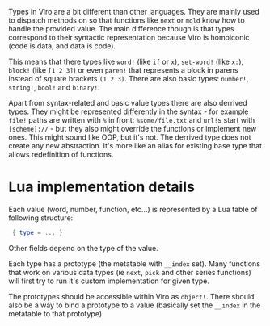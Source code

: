 
Types in Viro are a bit different than other languages. They are mainly used to dispatch methods on so that functions
like `next` or `mold` know how to handle the provided value. The main difference though is that types correspond to their syntactic representation because Viro is homoiconic (code is data, and data is code).

This means that there types like `word!` (like `if` or `x`), `set-word!` (like `x:`), `block!` (like `[1 2 3]`) or even `paren!` that represents a block in parens instead of square brackets `(1 2 3)`. There are also basic types: `number!`, `string!`, `bool!` and `binary!`.

Apart from syntax-related and basic value types there are also derrived types. They might be represented differently in the syntax - for example `file!` paths are written with `%` in front: `%some/file.txt` and `url!`s start with `[scheme]://` - but they also might override the functions or implement new ones. This might sound like OOP, but it's not. The derrived type does not create any new abstraction. It's more like an alias for existing base type that allows redefinition of functions.


# Lua implementation details
Each value (word, number, function, etc...) is represented by a Lua table of following structure:

```lua
 { type = ... }
```

Other fields depend on the type of the value.

Each type has a prototype (the metatable with `__index` set). Many functions that work on various data types (ie `next`,
`pick` and other series functions) will first try to run it's custom implementation for given type.


The prototypes should be accessible within Viro as `object!`. There should also be a way to bind a prototype to a value (basically set the `__index` in the metatable to that prototype).



